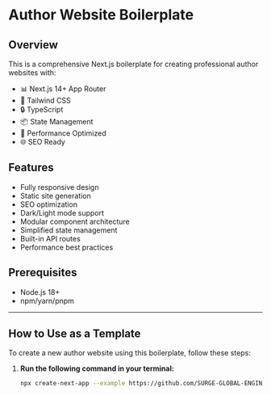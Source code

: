# Author Website Boilerplate

## Overview

This is a comprehensive Next.js boilerplate for creating professional author websites with:

- 📊 Next.js 14+ App Router
- 🎨 Tailwind CSS
- 🔒 TypeScript
- 📦 State Management
- 🚀 Performance Optimized
- 🌐 SEO Ready

## Features

- Fully responsive design
- Static site generation
- SEO optimization
- Dark/Light mode support
- Modular component architecture
- Simplified state management
- Built-in API routes
- Performance best practices

## Prerequisites

- Node.js 18+
- npm/yarn/pnpm

---

## How to Use as a Template

To create a new author website using this boilerplate, follow these steps:

1. **Run the following command in your terminal:**
   ```bash
   npx create-next-app --example https://github.com/SURGE-GLOBAL-ENGINEERING/reader-scout-custom-template
   ```
